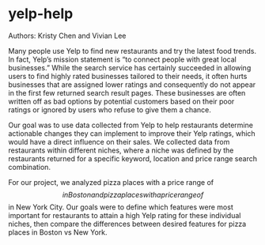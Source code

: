 # yelp-help

Authors: Kristy Chen and Vivian Lee

Many people use Yelp to find new restaurants and try the latest food trends. In fact, Yelp’s mission statement
is “to connect people with great local businesses.” While the search service has certainly succeeded in allowing
users to find highly rated businesses tailored to their needs, it often hurts businesses that are assigned lower
ratings and consequently do not appear in the first few returned search result pages. These businesses are
often written off as bad options by potential customers based on their poor ratings or ignored by users who
refuse to give them a chance.

Our goal was to use data collected from Yelp to help restaurants determine actionable changes they can
implement to improve their Yelp ratings, which would have a direct influence on their sales. We collected
data from restaurants within different niches, where a niche was defined by the restaurants returned for a
specific keyword, location and price range search combination.

For our project, we analyzed pizza places with a price range of $$ in Boston and pizza places with a price
range of $$ in New York City. Our goals were to define which features were most important for restaurants
to attain a high Yelp rating for these individual niches, then compare the differences between desired features
for pizza places in Boston vs New York.
